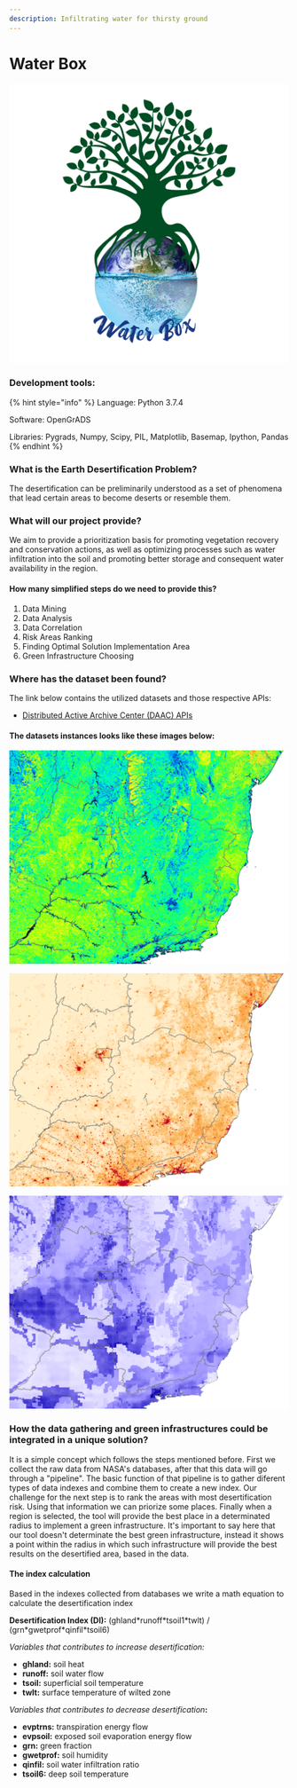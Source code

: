 ```yaml
---
description: Infiltrating water for thirsty ground
---
```


# Water Box

![Project Logo](.gitbook/assets/logop.png)

### Development tools:

{% hint style="info" %}
Language: Python 3.7.4

Software: OpenGrADS

Libraries: Pygrads, Numpy, Scipy, PIL, Matplotlib, Basemap, Ipython, Pandas
{% endhint %}

### What is the Earth Desertification Problem?

The desertification can be preliminarily understood as a set of phenomena that lead certain areas to become deserts or resemble them.

### What will our project provide?

We aim to provide a prioritization basis for promoting vegetation recovery and conservation actions, as well as optimizing processes such as water infiltration into the soil and promoting better storage and consequent water availability in the region.

#### How many simplified steps do we need to provide this?

1. Data Mining
2. Data Analysis
3. Data Correlation
4. Risk Areas Ranking
5. Finding Optimal Solution Implementation Area
6. Green Infrastructure Choosing

### Where has the dataset been found?

The link below contains the utilized datasets and those respective APIs:

* [Distributed Active Archive Center \(DAAC\) APIs](https://earthdata.nasa.gov/collaborate/open-data-services-and-software/api/daac-apis)

#### The datasets instances looks like these images below:

![Albedo Index](.gitbook/assets/albedo_transp%20%281%29.png)

![Population Density Index](.gitbook/assets/population_density_transp%20%281%29.png)

![Soil Moisture Index](.gitbook/assets/soil_moisture_transp.png)

### How the data gathering and green infrastructures could be integrated in a unique solution?

It is a simple concept which follows the steps mentioned before. First we collect the raw data from NASA's databases, after that this data will go through a "pipeline". The basic function of that pipeline is to gather diferent types of data indexes and combine them to create a new index. Our challenge for the next step is to rank the areas with most desertification risk. Using that information we can priorize some places. Finally when a region is selected, the tool will provide the best place in a determinated radius to implement a green infrastructure. It's important to say here that our tool doesn't determinate the best green infrastructure, instead it shows a point within the radius in which such infrastructure will provide the best results on the desertified area, based in the data.

#### The index calculation

Based in the indexes collected from databases we write a math equation to calculate the desertification index

**Desertification Index \(DI\):** \(ghland\*runoff\*tsoil1\*twlt\) / \(grn\*gwetprof\*qinfil\*tsoil6\)

_Variables that contributes to increase desertification:_

* **ghland:** soil heat
* **runoff:** soil water flow
* **tsoil:** superficial soil temperature
* **twlt:** surface temperature of wilted zone

_Variables that contributes to decrease desertification_**:**

* **evptrns:** transpiration energy flow
* **evpsoil:** exposed soil evaporation energy flow
* **grn:** green fraction
* **gwetprof:** soil humidity
* **qinfil:** soil water infiltration ratio
* **tsoil6:** deep soil temperature

